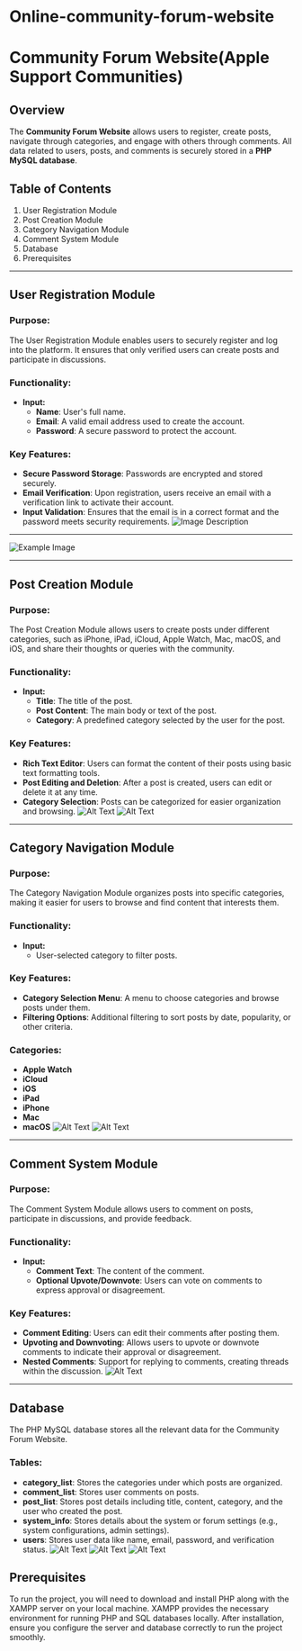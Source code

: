 # Online-community-forum-website
# Community Forum Website(Apple Support Communities)

## Overview

The **Community Forum Website** allows users to register, create posts, navigate through categories, and engage with others through comments. All data related to users, posts, and comments is securely stored in a **PHP MySQL database**.

## Table of Contents

1. User Registration Module
2. Post Creation Module
3. Category Navigation Module
4. Comment System Module
5. Database
6. Prerequisites

---

## User Registration Module

### Purpose:
The User Registration Module enables users to securely register and log into the platform. It ensures that only verified users can create posts and participate in discussions.

### Functionality:
- **Input:**
  - **Name**: User's full name.
  - **Email**: A valid email address used to create the account.
  - **Password**: A secure password to protect the account.

### Key Features:
- **Secure Password Storage**: Passwords are encrypted and stored securely.
- **Email Verification**: Upon registration, users receive an email with a verification link to activate their account.
- **Input Validation**: Ensures that the email is in a correct format and the password meets security requirements.
![Image Description](https://drive.google.com/uc?export=view&id=1lITjjC-JmACinFIoc_JnU4jgJXHRKE4H)
---
![Example Image](https://drive.google.com/uc?export=view&id=1tPLj0rWFpxxTj8pGwp2goeY2fmvPXG2L)


---

## Post Creation Module

### Purpose:
The Post Creation Module allows users to create posts under different categories, such as iPhone, iPad, iCloud, Apple Watch, Mac, macOS, and iOS, and share their thoughts or queries with the community.

### Functionality:
- **Input:**
  - **Title**: The title of the post.
  - **Post Content**: The main body or text of the post.
  - **Category**: A predefined category selected by the user for the post.

### Key Features:
- **Rich Text Editor**: Users can format the content of their posts using basic text formatting tools.
- **Post Editing and Deletion**: After a post is created, users can edit or delete it at any time.
- **Category Selection**: Posts can be categorized for easier organization and browsing.
  ![Alt Text](https://drive.google.com/uc?export=view&id=1fdfkRT3ssSQytE4RGUZVMOfHdkEzg6qD)
 ![Alt Text](https://drive.google.com/uc?export=view&id=1wCi1t8fABnyMfNqHFPPYcl1JFtTPCoYU)



---

## Category Navigation Module

### Purpose:
The Category Navigation Module organizes posts into specific categories, making it easier for users to browse and find content that interests them.

### Functionality:
- **Input:**
  - User-selected category to filter posts.

### Key Features:
- **Category Selection Menu**: A menu to choose categories and browse posts under them.
- **Filtering Options**: Additional filtering to sort posts by date, popularity, or other criteria.

### Categories:
- **Apple Watch**
- **iCloud**
- **iOS**
- **iPad**
- **iPhone**
- **Mac**
- **macOS**
  ![Alt Text](https://drive.google.com/uc?export=view&id=1TfVAkvyVs0q-lVJH6x0l1am_PBrLtg13)
  ![Alt Text](https://drive.google.com/uc?export=view&id=1qd_5WOBEml8NNW3hK7NkkAjsXr0J-6ks)



---

## Comment System Module

### Purpose:
The Comment System Module allows users to comment on posts, participate in discussions, and provide feedback.

### Functionality:
- **Input:**
  - **Comment Text**: The content of the comment.
  - **Optional Upvote/Downvote**: Users can vote on comments to express approval or disagreement.

### Key Features:
- **Comment Editing**: Users can edit their comments after posting them.
- **Upvoting and Downvoting**: Allows users to upvote or downvote comments to indicate their approval or disagreement.
- **Nested Comments**: Support for replying to comments, creating threads within the discussion.
  ![Alt Text](https://drive.google.com/uc?export=view&id=1QYpOgOFjIMvmjRoorKnAp-iMoAsV9BLm)


---

## Database

The PHP MySQL database stores all the relevant data for the Community Forum Website.

### Tables:

- **category_list**: Stores the categories under which posts are organized.
- **comment_list**: Stores user comments on posts.
- **post_list**: Stores post details including title, content, category, and the user who created the post.
- **system_info**: Stores details about the system or forum settings (e.g., system configurations, admin settings).
- **users**: Stores user data like name, email, password, and verification status.
  ![Alt Text](https://drive.google.com/uc?export=view&id=1IzFbFqPqFL_cDYZ6cCUGwyIjgzmU0BF6)
  ![Alt Text](https://drive.google.com/uc?export=view&id=1VqoRwVM9PJD3TQOOoNwSUYiUpj36YLkX)
  ![Alt Text](https://drive.google.com/uc?export=view&id=1lBSbK68wh3FOwNS1zDFoNDWE276wo0M7)

  





## Prerequisites

To run the project, you will need to download and install PHP along with the XAMPP server on your local machine. XAMPP provides the necessary environment for running PHP and SQL databases locally. After installation, ensure you configure the server and database correctly to run the project smoothly.


